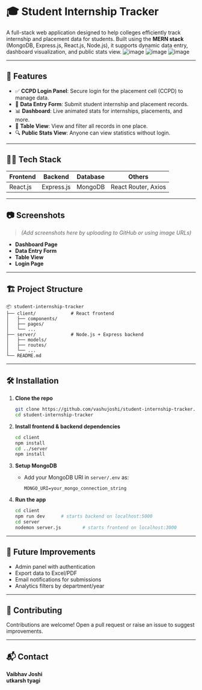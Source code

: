 # 🎓 Student Internship Tracker

A full-stack web application designed to help colleges efficiently track internship and placement data for students. Built using the **MERN stack** (MongoDB, Express.js, React.js, Node.js), it supports dynamic data entry, dashboard visualization, and public stats view.
![image](https://github.com/user-attachments/assets/b5d51fa9-aab6-45d9-9b9a-bbbd2c7f53f2)
![image](https://github.com/user-attachments/assets/adc4a088-f9b3-436b-b478-2a13d8969667)
![image](https://github.com/user-attachments/assets/4017784b-58df-4325-bd54-78e89e089415)



---

## 🚀 Features

- ✅ **CCPD Login Panel**: Secure login for the placement cell (CCPD) to manage data.
- 📝 **Data Entry Form**: Submit student internship and placement records.
- 📊 **Dashboard**: Live animated stats for internships, placements, and more.
- 📂 **Table View**: View and filter all records in one place.
- 🔍 **Public Stats View**: Anyone can view statistics without login.

---

## 🧑‍💻 Tech Stack

| Frontend      | Backend         | Database  | Others              |
| ------------- | --------------- | --------- | ------------------- |
| React.js      | Express.js      | MongoDB   | React Router, Axios |

---

## 📷 Screenshots

> _(Add screenshots here by uploading to GitHub or using image URLs)_

- **Dashboard Page**
- **Data Entry Form**
- **Table View**
- **Login Page**

---

## 🏗️ Project Structure

```
📦 student-internship-tracker
├── client/             # React frontend
│   ├── components/
│   ├── pages/
│   └── ...
├── server/             # Node.js + Express backend
│   ├── models/
│   ├── routes/
│   └── ...
└── README.md
```

---

## 🛠️ Installation

1. **Clone the repo**
   ```bash
   git clone https://github.com/vashujoshi/student-internship-tracker.git
   cd student-internship-tracker
   ```

2. **Install frontend & backend dependencies**
   ```bash
   cd client
   npm install
   cd ../server
   npm install
   ```

3. **Setup MongoDB**
   - Add your MongoDB URI in `server/.env` as:
     ```
     MONGO_URI=your_mongo_connection_string
     ```

4. **Run the app**
   ```bash
   cd client
   npm run dev      # starts backend on localhost:5000
   cd server
   nodemon server.js        # starts frontend on localhost:3000
   ```

---

## 🧪 Future Improvements

- Admin panel with authentication
- Export data to Excel/PDF
- Email notifications for submissions
- Analytics filters by department/year

---

## 🙌 Contributing

Contributions are welcome! Open a pull request or raise an issue to suggest improvements.

---

## 📬 Contact

**Vaibhav Joshi**  
**utkarsh tyagi**
